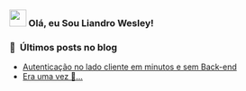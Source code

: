 ### <img src="https://media.giphy.com/media/hvRJCLFzcasrR4ia7z/giphy.gif" width="30px"> Olá, eu Sou Liandro Wesley!

### 📕 &nbsp;Últimos posts no blog

<!-- BLOG:START -->
- [Autenticação no lado cliente em minutos e sem Back-end](https://liandrowesley.dev/blog/introducao)
- [Era uma vez 🙈…](https://liandrowesley.dev/blog/era-uma-vez)
<!-- BLOG:END -->

